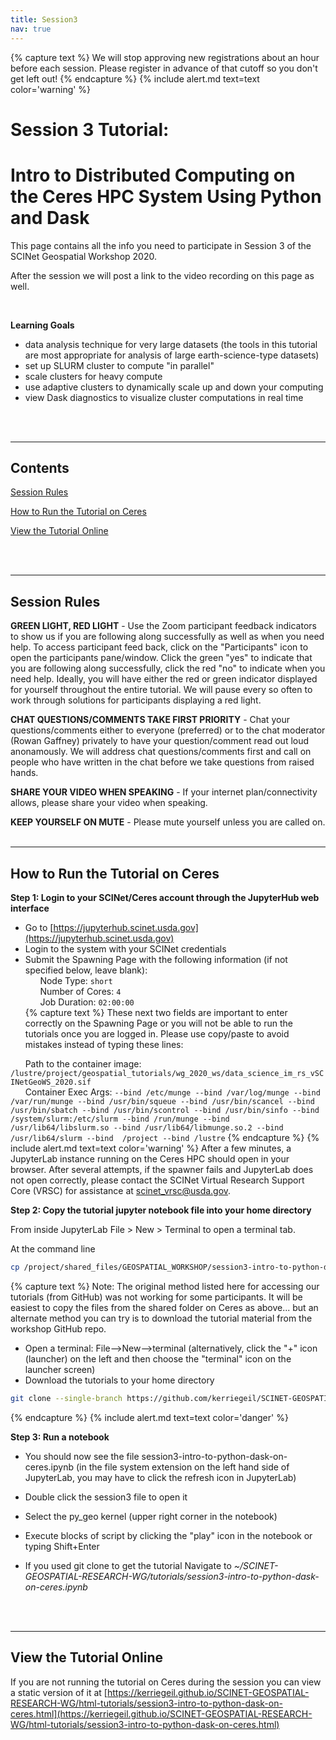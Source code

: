 ```yaml
---
title: Session3
nav: true
--- 
```


{% capture text %}
We will stop approving new registrations about an hour before each session. Please register in advance of that cutoff so you don't get left out!
{% endcapture %} 
{% include alert.md text=text color='warning' %}

# Session 3 Tutorial:

# Intro to Distributed Computing on the Ceres HPC System Using Python and Dask

This page contains all the info you need to participate in Session 3 of the SCINet Geospatial Workshop 2020.

After the session we will post a link to the video recording on this page as well.

<br>

**Learning Goals**

- data analysis technique for very large datasets (the tools in this tutorial are most appropriate for analysis of large earth-science-type datasets)
- set up SLURM cluster to compute "in parallel"
- scale clusters for heavy compute
- use adaptive clusters to dynamically scale up and down your computing
- view Dask diagnostics to visualize cluster computations in real time

<br><br>

---

## Contents

[Session Rules](#session-rules)

[How to Run the Tutorial on Ceres](#how-to-run-the-tutorial-on-ceres)

[View the Tutorial Online](#view-the-tutorial-online)

<br><br>

---

## Session Rules

**GREEN LIGHT, RED LIGHT** - Use the Zoom participant feedback indicators to show us if you are following along successfully as well as when you need help. To access participant feed back, click on the "Participants" icon to open the participants pane/window. Click the green "yes" to indicate that you are following along successfully, click the red "no" to indicate when you need help. Ideally, you will have either the red or green indicator displayed for yourself throughout the entire tutorial. We will pause every so often to work through solutions for participants displaying a red light.

**CHAT QUESTIONS/COMMENTS TAKE FIRST PRIORITY** - Chat your questions/comments either to everyone (preferred) or to the chat moderator (Rowan Gaffney) privately to have your question/comment read out loud anonamously. We will address chat questions/comments first and call on people who have written in the chat before we take questions from raised hands.

**SHARE YOUR VIDEO WHEN SPEAKING** - If your internet plan/connectivity allows, please share your video when speaking.

**KEEP YOURSELF ON MUTE** - Please mute yourself unless you are called on.
<br><br>

---

## How to Run the Tutorial on Ceres

**Step 1: Login to your SCINet/Ceres account through the JupyterHub web interface**
* Go to [https://jupyterhub.scinet.usda.gov](https://jupyterhub.scinet.usda.gov)
* Login to the system with your SCINet credentials
* Submit the Spawning Page with the following information (if not specified below, leave blank):<br>
&nbsp;&nbsp;&nbsp;&nbsp;&nbsp;&nbsp;Node Type: ```short```<br>
&nbsp;&nbsp;&nbsp;&nbsp;&nbsp;&nbsp;Number of Cores: ```4```<br>
&nbsp;&nbsp;&nbsp;&nbsp;&nbsp;&nbsp;Job Duration: ```02:00:00```<br>
{% capture text %}
These next two fields are important to enter correctly on the Spawning Page or you will not be able to run the tutorials once you are logged in. Please use copy/paste to avoid mistakes instead of typing these lines:<br>

&nbsp;&nbsp;&nbsp;&nbsp;&nbsp;&nbsp;Path to the container image: ```/lustre/project/geospatial_tutorials/wg_2020_ws/data_science_im_rs_vSCINetGeoWS_2020.sif```<br>
&nbsp;&nbsp;&nbsp;&nbsp;&nbsp;&nbsp;Container Exec Args: ```--bind /etc/munge --bind /var/log/munge --bind /var/run/munge --bind /usr/bin/squeue --bind /usr/bin/scancel --bind /usr/bin/sbatch --bind /usr/bin/scontrol --bind /usr/bin/sinfo --bind /system/slurm:/etc/slurm --bind /run/munge --bind /usr/lib64/libslurm.so --bind /usr/lib64/libmunge.so.2 --bind /usr/lib64/slurm --bind  /project --bind /lustre```
{% endcapture %} 
{% include alert.md text=text color='warning' %}
After a few minutes, a JupyterLab instance running on the Ceres HPC should open in your browser. After several attempts, if the spawner fails and JupyterLab does not open correctly, please contact the SCINet Virtual Research Support Core (VRSC) for assistance at scinet_vrsc@usda.gov.

**Step 2: Copy the tutorial jupyter notebook file into your home directory**

From inside JupyterLab File > New > Terminal to open a terminal tab.
 
At the command line
```bash 
cp /project/shared_files/GEOSPATIAL_WORKSHOP/session3-intro-to-python-dask-on-ceres.ipynb .
```

{% capture text %}
Note: The original method listed here for accessing our tutorials (from GitHub) was not working for some participants. It will be easiest to copy the files from the shared folder on Ceres as above... but an alternate method you can try is to download the tutorial material from the workshop GitHub repo.
* Open a terminal: File-->New-->terminal (alternatively, click the "+" icon (launcher) on the left and then choose the "terminal" icon on the launcher screen) 
* Download the tutorials to your home directory
```bash
git clone --single-branch https://github.com/kerriegeil/SCINET-GEOSPATIAL-RESEARCH-WG.git
```
{% endcapture %} 
{% include alert.md text=text color='danger' %}

**Step 3: Run a notebook**

* You should now see the file session3-intro-to-python-dask-on-ceres.ipynb (in the file system extension on the left hand side of JupyterLab, you may have to click the refresh icon in JupyterLab)
* Double click the session3 file to open it
* Select the py_geo kernel (upper right corner in the notebook)
* Execute blocks of script by clicking the "play" icon in the notebook or typing Shift+Enter 

* If you used git clone to get the tutorial Navigate to *~/SCINET-GEOSPATIAL-RESEARCH-WG/tutorials/session3-intro-to-python-dask-on-ceres.ipynb*


<br><br>

---

## View the Tutorial Online

If you are not running the tutorial on Ceres during the session you can view a static version of it at [https://kerriegeil.github.io/SCINET-GEOSPATIAL-RESEARCH-WG/html-tutorials/session3-intro-to-python-dask-on-ceres.html](https://kerriegeil.github.io/SCINET-GEOSPATIAL-RESEARCH-WG/html-tutorials/session3-intro-to-python-dask-on-ceres.html)
